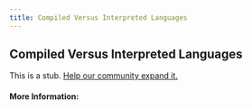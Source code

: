 ```yaml
---
title: Compiled Versus Interpreted Languages
---
```


## Compiled Versus Interpreted Languages

This is a stub. [Help our community expand it.](https://github.com/freeCodeCamp/guide-articles/tree/master/articles/Computer-Science/Compiled-Versus-Interpreted-Languages/index.md)

<!-- The article goes here, in GitHub-flavored Markdown. Feel free to add YouTube videos, images, and CodePen/JSBin embeds  -->

#### More Information:
<!-- Please add any articles you think might be helpful to read before writing the article -->


